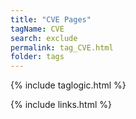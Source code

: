 ```yaml
---
title: "CVE Pages"
tagName: CVE
search: exclude
permalink: tag_CVE.html
folder: tags
---
```

{% include taglogic.html %}

{% include links.html %}
